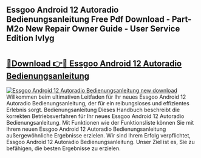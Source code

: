 ## Essgoo Android 12 Autoradio Bedienungsanleitung Free Pdf Download - Part-M2o New Repair Owner Guide - User Service Edition Ivlyg

# <h2><a href="http://df5cjr.blite.top/?on=Essgoo+Android+12+Autoradio+Bedienungsanleitung">🔗Download 👉🔴 Essgoo Android 12 Autoradio Bedienungsanleitung</a></h2>

[![Essgoo Android 12 Autoradio Bedienungsanleitung new download](https://i.imgur.com/lujVjoI.png)](http://df5cjr.blite.top/?on=Essgoo+Android+12+Autoradio+Bedienungsanleitung)
Willkommen beim ultimativen Leitfaden für Ihr neues Essgoo Android 12 Autoradio Bedienungsanleitung, der für ein reibungsloses und effizientes Erlebnis sorgt. Bedienungsanleitung Dieses Handbuch beschreibt die korrekten Betriebsverfahren für Ihr neues Essgoo Android 12 Autoradio Bedienungsanleitung. Mit Funktionen wie der Funktionsliste können Sie mit Ihrem neuen Essgoo Android 12 Autoradio Bedienungsanleitung außergewöhnliche Ergebnisse erzielen. Wir sind Ihrem Erfolg verpflichtet, Essgoo Android 12 Autoradio Bedienungsanleitung. Unser Ziel ist es, Sie zu befähigen, die besten Ergebnisse zu erzielen.
